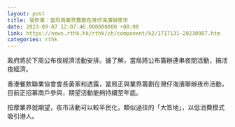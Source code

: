 ```yaml
---
layout: post
title: 餐飲業：當局與業界籌劃在灣仔海濱辦夜市
date: 2023-09-07 12:07:46.000000000 +08:00
link: https://news.rthk.hk/rthk/ch/component/k2/1717131-20230907.htm
categories: rthk
---
```


政府將於下周公布夜經濟活動安排。據了解，當局將公布籌辦連串夜間活動，搞活夜經濟。

香港餐飲聯業協會會長黃家和透露，當局正與業界籌劃在灣仔海濱舉辦夜市活動，目前正招募商戶參與，期望活動能夠持續至年底。

按摩業界就期望，夜市活動可以較平民化，類似過往的「大笪地」，以低消費模式吸引港人。
